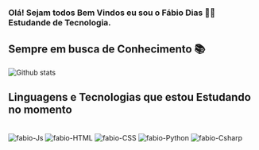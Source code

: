 ### Olá! Sejam todos Bem Vindos eu sou o Fábio Dias 👨‍🎓 Estudande de Tecnologia. 
## Sempre em busca de Conhecimento 📚
![Github stats](https://github-readme-stats.vercel.app/api?username=fabiodias97&show_icons=true&theme=dark)

##  Linguagens e Tecnologias que estou  Estudando no momento
<div style="display: inline_block"><br>
  <img align="center" alt="fabio-Js" src="https://img.shields.io/badge/JavaScript-F7DF1E?style=for-the-badge&logo=javascript&logoColor=black">
  <img align="center" alt="fabio-HTML" src="https://img.shields.io/badge/HTML5-E34F26?style=for-the-badge&logo=html5&logoColor=white">
  <img align="center" alt="fabio-CSS" src="https://img.shields.io/badge/CSS3-1572B6?style=for-the-badge&logo=css3&logoColor=white">
  <img align="center" alt="fabio-Python" src="https://img.shields.io/badge/Python-3776AB?style=for-the-badge&logo=python&logoColor=white">
  <img align="center" alt="fabio-Csharp" src="https://img.shields.io/badge/C%23-239120?style=for-the-badge&logo=c-sharp&logoColor=white">
</div>

